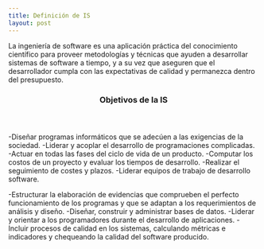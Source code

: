 ```yaml
---
title: Definición de IS 
layout: post
---
```

La ingeniería de software es una aplicación práctica del conocimiento científico para proveer metodologías y técnicas que ayuden a desarrollar sistemas de software a tiempo, y a su vez que aseguren que el desarrollador cumpla con las expectativas de calidad y permanezca dentro del presupuesto.​
<header>
  <h3>Objetivos de la IS</h3>
</header>

-Diseñar programas informáticos que se adecúen a las exigencias de la sociedad. 
-Liderar y acoplar el desarrollo de programaciones complicadas.
-Actuar en todas las fases del ciclo de vida de un producto.
-Computar los costos de un proyecto y evaluar los tiempos de desarrollo.
-Realizar el seguimiento de costes y plazos.
-Liderar equipos de trabajo de desarrollo software.

-Estructurar la elaboración de evidencias que comprueben el perfecto funcionamiento de los programas y que se adaptan a los requerimientos de análisis y diseño.
-Diseñar, construir y administrar bases de datos.
-Liderar y orientar a los programadores durante el desarrollo de aplicaciones.
-Incluir procesos de calidad en los sistemas, calculando métricas e indicadores y chequeando la calidad del software producido.


